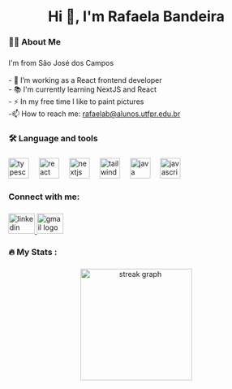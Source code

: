 ###

<h1 align="center">Hi 👋, I'm Rafaela Bandeira</h1>

###

<h3 align="left">👩‍💻  About Me</h3>

###

<p align="left">I'm from São José dos Campos<br><br>- 🔭 I’m working as a React frontend developer <br>- 📚 I'm currently learning NextJS and React<br>- ⚡ In my free time I like to paint pictures <br>-📫 How to reach me: <a href="mailto:rafaelab@alunos.utfpr.edu.br">rafaelab@alunos.utfpr.edu.br</a></p> 

###

<h3 align="left">🛠 Language and tools</h3>

###

<div align="left">
  <img src="https://cdn.jsdelivr.net/gh/devicons/devicon/icons/typescript/typescript-original.svg" height="40" alt="typescript logo"  />
  <img width="12" />
  <img src="https://cdn.jsdelivr.net/gh/devicons/devicon/icons/react/react-original.svg" height="40" alt="react logo"  />
  <img width="12" />
  <img src="https://cdn.jsdelivr.net/gh/devicons/devicon/icons/nextjs/nextjs-original.svg" height="40" alt="nextjs logo"  />
  <img width="12" />
  <img src="https://cdn.jsdelivr.net/gh/devicons/devicon/icons/tailwindcss/tailwindcss-original-wordmark.svg" height="40" alt="tailwindcss logo"  />
  <img width="12" />
  <img src="https://cdn.jsdelivr.net/gh/devicons/devicon/icons/java/java-original.svg" height="40" alt="java logo"  />
  <img width="12" />
  <img src="https://cdn.jsdelivr.net/gh/devicons/devicon/icons/javascript/javascript-original.svg" height="40" alt="javascript logo"  />
</div>

###
<h3 align="left"> Connect with me: </h3>

###
<div align="left">
  <a href="www.linkedin.com/in/rafaela-carbelim-bandeira-8a2333278" target="_blank">
    <img src="https://raw.githubusercontent.com/maurodesouza/profile-readme-generator/master/src/assets/icons/social/linkedin/default.svg" width="52" height="40" alt="linkedin logo"  />
  </a>
  <a href="mailto:rafaelab@alunos.utfpr.edu.br" target="_blank">
    <img src="https://raw.githubusercontent.com/maurodesouza/profile-readme-generator/master/src/assets/icons/social/gmail/default.svg" width="52" height="40" alt="gmail logo"  />
  </a>
</div>

###

<h3 align="left">🔥   My Stats :</h3>

###

<div align="center">
  <img src="https://streak-stats.demolab.com?user=rafaelaCarb&locale=en&mode=daily&theme=dark&hide_border=false&border_radius=5&order=3" height="220" alt="streak graph"  />
</div>

###
